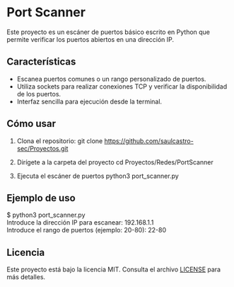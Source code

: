 # Port Scanner
Este proyecto es un escáner de puertos básico escrito en Python que permite verificar los puertos abiertos en una dirección IP.

## Características
- Escanea puertos comunes o un rango personalizado de puertos.
- Utiliza sockets para realizar conexiones TCP y verificar la disponibilidad de los puertos.
- Interfaz sencilla para ejecución desde la terminal.

## Cómo usar
1. Clona el repositorio:
   git clone https://github.com/saulcastro-sec/Proyectos.git


2. Dirígete a la carpeta del proyecto
   cd Proyectos/Redes/PortScanner

3. Ejecuta el escáner de puertos
  python3 port_scanner.py

## Ejemplo de uso
  $ python3 port_scanner.py  
     Introduce la dirección IP para escanear: 192.168.1.1  
     Introduce el rango de puertos (ejemplo: 20-80): 22-80

## Licencia
Este proyecto está bajo la licencia MIT. Consulta el archivo [LICENSE](LICENSE) para más detalles.

